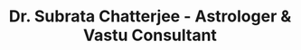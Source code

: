 ---
title: "Dr. Subrata Chatterjee - Astrologer & Vastu Consultant"
url: /kolkata/dr-subrata-chatterjee-astrologer-and-vastu-consultant/
shop: shop
---
